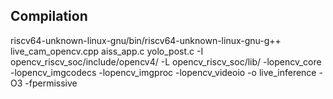 ## Compilation

riscv64-unknown-linux-gnu/bin/riscv64-unknown-linux-gnu-g++ live_cam_opencv.cpp aiss_app.c yolo_post.c -I opencv_riscv_soc/include/opencv4/ -L opencv_riscv_soc/lib/ -lopencv_core  -lopencv_imgcodecs -lopencv_imgproc -lopencv_videoio -o live_inference -O3 -fpermissive
